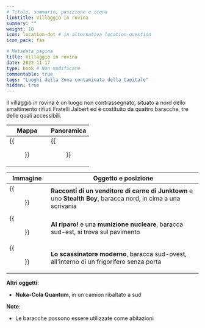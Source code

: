 ```yaml
---
# Titolo, sommario, posizione e icona
linktitle: Villaggio in rovina
summary: ""
weight: 10
icon: location-dot # in alternativa location-question
icon_pack: fas

# Metadata pagina
title: Villaggio in rovina
date: 2022-11-17
type: book # Non modificare
commentable: true
tags: "Luoghi della Zona contaminata della Capitale"
hidden: true
---
```



<div class="fo3">

Il villaggio in rovina è un luogo non contrassegnato, situato a nord dello smaltimento rifiuti Fratelli Jalbert ed è costituito da quattro baracche, tre delle quali accessibili. 

| Mappa                                     | Panoramica                                      |
| ----------------------------------------- | ----------------------------------------------- |
| {{<figure src="fo3/Gypsy_village_loc.webp">}} | {{<figure src="fo3/Wasteland_Gypsy_Village.webp">}} |

| Immagine                                                                         | Oggetto e posizione                                                                                            |
| -------------------------------------------------------------------------------- | -------------------------------------------------------------------------------------------------------------- |
| {{<figure src="fo3/Wasteland_gypsy_village_Tales_of_a_Junktown_Jerky_Vendor.webp">}} | **Racconti di un venditore di carne di Junktown** e uno **Stealth Boy**, baracca nord, in cima a una scrivania |
| {{<figure src="fo3/Wasteland_gypsy_village_Duck_and_Cover!.webp">}}                  | **Al riparo!** e una **munizione nucleare**, baracca sud-est, si trova sul pavimento                           |
| {{<figure src="fo3/Wasteland_gypsy_village_Tumblers_Today.webp">}}                   | **Lo scassinatore moderno**, baracca sud-ovest, all'interno di un frigorifero senza porta                      |

**Altri oggetti**:
- **Nuka-Cola Quantum**, in un camion ribaltato a sud

**Note**:
- Le baracche possono essere utilizzate come abitazioni

</div>